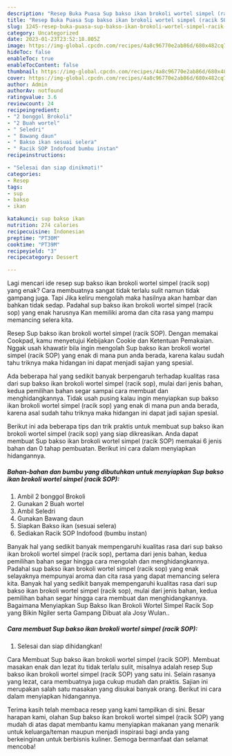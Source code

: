 ```yaml
---
description: "Resep Buka Puasa Sup bakso ikan brokoli wortel simpel (racik SOP) Menu Buka Puas"
title: "Resep Buka Puasa Sup bakso ikan brokoli wortel simpel (racik SOP) Menu Buka Puas"
slug: 1245-resep-buka-puasa-sup-bakso-ikan-brokoli-wortel-simpel-racik-sop-menu-buka-puas
category: Uncategorized
date: 2023-01-23T23:52:18.805Z
image: https://img-global.cpcdn.com/recipes/4a8c96770e2ab86d/680x482cq70/sup-bakso-ikan-brokoli-wortel-simpel-racik-sop-foto-resep-utama.jpg
hideToc: false
enableToc: true
enableTocContent: false
thumbnail: https://img-global.cpcdn.com/recipes/4a8c96770e2ab86d/680x482cq70/sup-bakso-ikan-brokoli-wortel-simpel-racik-sop-foto-resep-utama.jpg
cover: https://img-global.cpcdn.com/recipes/4a8c96770e2ab86d/680x482cq70/sup-bakso-ikan-brokoli-wortel-simpel-racik-sop-foto-resep-utama.jpg
author: Admin
authorAv: notfound
ratingvalue: 3.6
reviewcount: 24
recipeingredient:
- "2 bonggol Brokoli"
- "2 Buah wortel"
- " Seledri"
- " Bawang daun"
- " Bakso ikan sesuai selera"
- " Racik SOP Indofood bumbu instan"
recipeinstructions:

- "Selesai dan siap dinikmati!"
categories:
- Resep
tags:
- sup
- bakso
- ikan

katakunci: sup bakso ikan 
nutrition: 274 calories
recipecuisine: Indonesian
preptime: "PT30M"
cooktime: "PT39M"
recipeyield: "3"
recipecategory: Dessert

---
```



Lagi mencari ide resep sup bakso ikan brokoli wortel simpel (racik sop) yang enak? Cara membuatnya sangat tidak terlalu sulit namun tidak gampang juga. Tapi Jika keliru mengolah maka hasilnya akan hambar dan bahkan tidak sedap. Padahal sup bakso ikan brokoli wortel simpel (racik sop) yang enak harusnya Kan memiliki aroma dan cita rasa yang mampu memancing selera kita.


Resep Sup bakso ikan brokoli wortel simpel (racik SOP). Dengan memakai Cookpad, kamu menyetujui Kebijakan Cookie dan Ketentuan Pemakaian. Nggak usah khawatir bila ingin mengolah Sup bakso ikan brokoli wortel simpel (racik SOP) yang enak di mana pun anda berada, karena kalau sudah tahu triknya maka hidangan ini dapat menjadi sajian yang spesial.

Ada beberapa hal yang sedikit banyak berpengaruh terhadap kualitas rasa dari sup bakso ikan brokoli wortel simpel (racik sop), mulai dari jenis bahan, kedua pemilihan bahan segar sampai cara membuat dan menghidangkannya. Tidak usah pusing kalau ingin menyiapkan sup bakso ikan brokoli wortel simpel (racik sop) yang enak di mana pun anda berada, karena asal sudah tahu triknya maka hidangan ini dapat jadi sajian spesial.


Berikut ini ada beberapa tips dan trik praktis untuk membuat sup bakso ikan brokoli wortel simpel (racik sop) yang siap dikreasikan. Anda dapat membuat Sup bakso ikan brokoli wortel simpel (racik SOP) memakai 6 jenis bahan dan 0 tahap pembuatan. Berikut ini cara dalam menyiapkan hidangannya.

<!--inarticleads1-->

##### Bahan-bahan dan bumbu yang dibutuhkan untuk menyiapkan Sup bakso ikan brokoli wortel simpel (racik SOP):

1. Ambil 2 bonggol Brokoli
1. Gunakan 2 Buah wortel
1. Ambil  Seledri
1. Gunakan  Bawang daun
1. Siapkan  Bakso ikan (sesuai selera)
1. Sediakan  Racik SOP Indofood (bumbu instan)


Banyak hal yang sedikit banyak mempengaruhi kualitas rasa dari sup bakso ikan brokoli wortel simpel (racik sop), pertama dari jenis bahan, kedua pemilihan bahan segar hingga cara mengolah dan menghidangkannya. Padahal sup bakso ikan brokoli wortel simpel (racik sop) yang enak selayaknya mempunyai aroma dan cita rasa yang dapat memancing selera kita. Banyak hal yang sedikit banyak mempengaruhi kualitas rasa dari sup bakso ikan brokoli wortel simpel (racik sop), mulai dari jenis bahan, kedua pemilihan bahan segar hingga cara membuat dan menghidangkannya. Bagaimana Menyiapkan Sup Bakso Ikan Brokoli Wortel Simpel Racik Sop yang Bikin Ngiler serta Gampang Dibuat ala Josy Wulan.. 

<!--inarticleads2-->

##### Cara membuat Sup bakso ikan brokoli wortel simpel (racik SOP):


1. Selesai dan siap dihidangkan!

Cara Membuat Sup bakso ikan brokoli wortel simpel (racik SOP). Membuat masakan enak dan lezat itu tidak terlalu sulit, misalnya adalah resep Sup bakso ikan brokoli wortel simpel (racik SOP) yang satu ini. Selain rasanya yang lezat, cara membuatnya juga cukup mudah dan praktis. Sajian ini merupakan salah satu masakan yang disukai banyak orang. Berikut ini cara dalam menyiapkan hidangannya. 

Terima kasih telah membaca resep yang kami tampilkan di sini. Besar harapan kami, olahan Sup bakso ikan brokoli wortel simpel (racik SOP) yang mudah di atas dapat membantu kamu menyiapkan makanan yang menarik untuk keluarga/teman maupun menjadi inspirasi bagi anda yang berkeinginan untuk berbisnis kuliner. Semoga bermanfaat dan selamat mencoba!
